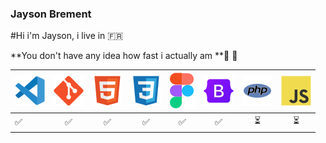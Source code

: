 ### Jayson Brement

#Hi i'm Jayson, i live in :fr:

**You don't have any idea how fast i actually am **:minibus: :dash:

 
|![photo](/img/vscode.svg)|![photo](/img/git.svg)|![photo](/img/html.svg) |![photo](/img/css.svg) | ![photo](/img/figma.svg)|![photo](/img/bootstrap.svg)| ![photo](/img/php.svg)|![photo](/img/javascript.svg)|
| :---- |:-----:| :-----:| :-----:|:-----:|:-----:|:-----:|:-----:|
|:white_check_mark:|:white_check_mark:|:white_check_mark:|:white_check_mark:|:white_check_mark:|:white_check_mark:|:hourglass_flowing_sand:|:hourglass_flowing_sand:|
